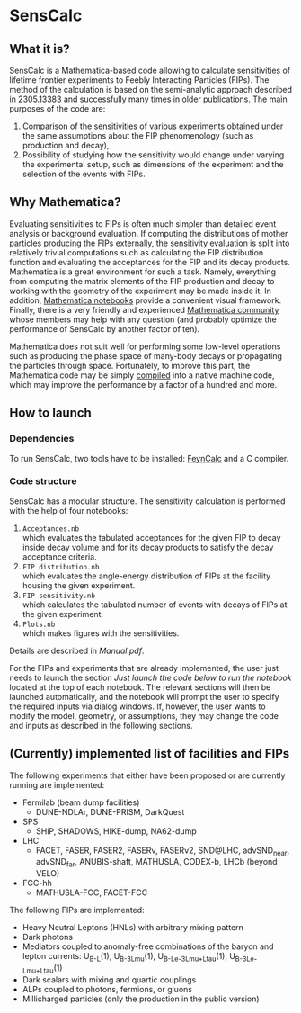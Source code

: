 # SensCalc

## What it is?

SensCalc is a Mathematica-based code allowing to calculate sensitivities of lifetime frontier experiments to Feebly Interacting Particles (FIPs). The method of the calculation is based on the semi-analytic approach described in [2305.13383](https://arxiv.org/abs/2305.13383) and successfully many times in older publications. The main purposes of the code are:

1. Comparison of the sensitivities of various experiments obtained under the same assumptions about the FIP phenomenology (such as production and decay),
2. Possibility of studying how the sensitivity would change under varying the experimental setup, such as dimensions of the experiment and the selection of the events with FIPs.

## Why Mathematica?

Evaluating sensitivities to FIPs is often much simpler than detailed event analysis or background evaluation. If computing the distributions of mother particles producing the FIPs externally, the sensitivity evaluation is split into relatively trivial computations such as calculating the FIP distribution function and evaluating the acceptances for the FIP and its decay products. Mathematica is a great environment for such a task. Namely, everything from computing the matrix elements of the FIP production and decay to working with the geometry of the experiment may be made inside it. In addition, [Mathematica notebooks](https://www.wolfram.com/notebooks/) provide a convenient visual framework. Finally, there is a very friendly and experienced [Mathematica community](https://mathematica.stackexchange.com/) whose members may help with any question (and probably optimize the performance of SensCalc by another factor of ten).

Mathematica does not suit well for performing some low-level operations such as producing the phase space of many-body decays or propagating the particles through space. Fortunately, to improve this part, the Mathematica code may be simply [compiled](https://reference.wolfram.com/language/Compile/tutorial/Efficiency.html#9770950728) into a native machine code, which may improve the performance by a factor of a hundred and more. 


## How to launch

### Dependencies

To run SensCalc, two tools have to be installed: [FeynCalc](https://feyncalc.github.io/) and a C compiler. 

### Code structure

SensCalc has a modular structure. The sensitivity calculation is performed with the help of four notebooks:

1. <dt><code>Acceptances.nb</code></dt> which evaluates the tabulated acceptances for the given FIP to decay inside decay volume and for its decay products to satisfy the decay acceptance criteria.

2. <dt><code>FIP distribution.nb</code></dt> which evaluates the angle-energy distribution of FIPs at the facility housing the given experiment.

3. <dt><code>FIP sensitivity.nb</code></dt> which calculates the tabulated number of events with decays of FIPs at the given experiment.

4. <dt><code>Plots.nb</code></dt> which makes figures with the sensitivities.

Details are described in *Manual.pdf*.

For the FIPs and experiments that are already implemented, the user just needs to launch the section *Just launch the code below to run the notebook* located at the top of each notebook. The relevant sections will then be launched automatically, and the notebook will prompt the user to specify the required inputs via dialog windows. If, however, the user wants to modify the model, geometry, or assumptions, they may change the code and inputs as described in the following sections.


## (Currently) implemented list of facilities and FIPs

The following experiments that either have been proposed or are currently running are implemented:

* Fermilab (beam dump facilities)
  - DUNE-NDLAr, DUNE-PRISM, DarkQuest
* SPS
  - SHiP, SHADOWS, HIKE-dump, NA62-dump
* LHC
  - FACET, FASER, FASER2, FASERν, FASERν2, SND@LHC, advSND<sub>near</sub>, advSND<sub>far</sub>, ANUBIS-shaft, MATHUSLA, CODEX-b, LHCb (beyond VELO)
* FCC-hh 
  - MATHUSLA-FCC, FACET-FCC

The following FIPs are implemented:

* Heavy Neutral Leptons (HNLs) with arbitrary mixing pattern
* Dark photons
* Mediators coupled to anomaly-free combinations of the baryon and lepton currents: U<sub>B-L</sub>(1), U<sub>B-3Lmu</sub>(1), U<sub>B-Le-3Lmu+Ltau</sub>(1), U<sub>B-3Le-Lmu+Ltau</sub>(1)
* Dark scalars with mixing and quartic couplings
* ALPs coupled to photons, fermions, or gluons
* Millicharged particles (only the production in the public version)


